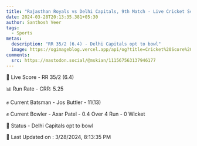 ```yaml
---
title: "Rajasthan Royals vs Delhi Capitals, 9th Match - Live Cricket Score"
date: 2024-03-28T20:13:35.381+05:30
author: Santhosh Veer
tags:
  - Sports
metas:
  description: "RR 35/2 (6.4) - Delhi Capitals opt to bowl"
  image: https://ogimageblog.vercel.app/api/og?title=Cricket%20Score%20%F0%9F%8F%8F
comments:
  src: https://mastodon.social/@mskian/111567563137946177
---
```


🔴 Live Score - RR 35/2 (6.4)  

📊 Run Rate - CRR: 5.25  

✊ Current Batsman - Jos Buttler - 11(13)  

✊ Current Bowler - Axar Patel - 0.4 Over 4 Run - 0 Wicket  

📑 Status - Delhi Capitals opt to bowl

<!--more-->

📝 Last Updated on : 3/28/2024, 8:13:35 PM
